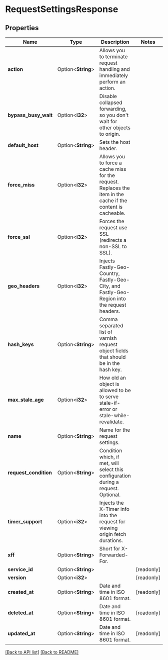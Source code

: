 # RequestSettingsResponse

## Properties

Name | Type | Description | Notes
------------ | ------------- | ------------- | -------------
**action** | Option<**String**> | Allows you to terminate request handling and immediately perform an action. | 
**bypass_busy_wait** | Option<**i32**> | Disable collapsed forwarding, so you don't wait for other objects to origin. | 
**default_host** | Option<**String**> | Sets the host header. | 
**force_miss** | Option<**i32**> | Allows you to force a cache miss for the request. Replaces the item in the cache if the content is cacheable. | 
**force_ssl** | Option<**i32**> | Forces the request use SSL (redirects a non-SSL to SSL). | 
**geo_headers** | Option<**i32**> | Injects Fastly-Geo-Country, Fastly-Geo-City, and Fastly-Geo-Region into the request headers. | 
**hash_keys** | Option<**String**> | Comma separated list of varnish request object fields that should be in the hash key. | 
**max_stale_age** | Option<**i32**> | How old an object is allowed to be to serve stale-if-error or stale-while-revalidate. | 
**name** | Option<**String**> | Name for the request settings. | 
**request_condition** | Option<**String**> | Condition which, if met, will select this configuration during a request. Optional. | 
**timer_support** | Option<**i32**> | Injects the X-Timer info into the request for viewing origin fetch durations. | 
**xff** | Option<**String**> | Short for X-Forwarded-For. | 
**service_id** | Option<**String**> |  | [readonly]
**version** | Option<**i32**> |  | [readonly]
**created_at** | Option<**String**> | Date and time in ISO 8601 format. | [readonly]
**deleted_at** | Option<**String**> | Date and time in ISO 8601 format. | [readonly]
**updated_at** | Option<**String**> | Date and time in ISO 8601 format. | [readonly]

[[Back to API list]](../README.md#documentation-for-api-endpoints) [[Back to README]](../README.md)


